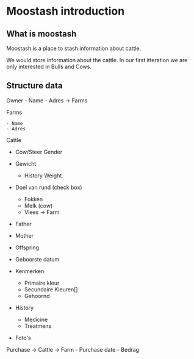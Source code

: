 # Moostash introduction

## What is moostash

Moostash is a place to stash information about cattle.

We would store information about the cattle. 
In our first itteration we are only interested in Bulls and Cows.

## Structure data

Owner
    - Name
    - Adres
    -> Farms

Farms

    - Name
    - Adres

Cattle

- Cow/Steer Gender
- Gewicht
    - History Weight.

- Doel van rund (check box)
    - Fokken 
    - Melk (cow)
    - Vlees
-> Farm
- Father
- Mother
- Offspring
- Geboorste datum
- Kenmerken
    - Primaire kleur
    - Secundaire Kleuren[]
    - Gehoornd
- History
    - Medicine
    - Treatmens
- Foto's


Purchase
    -> Cattle
    -> Farm
    - Purchase date
    - Bedrag




